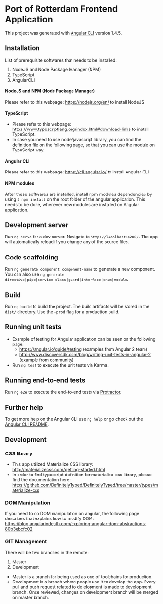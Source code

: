 # Port of Rotterdam Frontend Application 

This project was generated with [Angular CLI](https://github.com/angular/angular-cli) version 1.4.5.

## Installation 
List of prerequisite softwares that needs to be installed: 
1. NodeJS and Node Package Manager (NPM)
2. TypeScript 
3. AngularCLI 

#### NodeJS and NPM (Node Package Manager)
Please refer to this webpage: https://nodejs.org/en/ to install NodeJS 

#### TypeScript 
* Please refer to this webpage: https://www.typescriptlang.org/index.html#download-links to install TypeScript. 
* In case you need to use node/javascript library, you can find the definition file on the following page, so that you can use the module on TypeScript way. 

#### Angular CLI 
Please refer to this webpage: https://cli.angular.io/ to install Angular CLI

#### NPM modules
After these softwares are installed, install npm modules dependencies by using ```$
npm install``` on the root folder of the angular application. This needs to be done, whenever new modules are installed on Angular application.  


## Development server

Run `ng serve` for a dev server. Navigate to `http://localhost:4200/`. The app will automatically reload if you change any of the source files.

## Code scaffolding

Run `ng generate component component-name` to generate a new component. You can also use `ng generate directive|pipe|service|class|guard|interface|enum|module`.

## Build

Run `ng build` to build the project. The build artifacts will be stored in the `dist/` directory. Use the `-prod` flag for a production build.

## Running unit tests

* Example of testing for Angular application can be seen on the following page: 
  * https://angular.io/guide/testing (examples from Angular 2 team)
  * http://www.discoversdk.com/blog/writing-unit-tests-in-angular-2 (example from community)
* Run `ng test` to execute the unit tests via [Karma](https://karma-runner.github.io).

## Running end-to-end tests

Run `ng e2e` to execute the end-to-end tests via [Protractor](http://www.protractortest.org/).

## Further help

To get more help on the Angular CLI use `ng help` or go check out the [Angular CLI README](https://github.com/angular/angular-cli/blob/master/README.md).


## Development 
### CSS library 
* This app utilized Materialize CSS library: http://materializecss.com/getting-started.html
* In order to find typescript definition for materialize-css library, please find the documentation here: https://github.com/DefinitelyTyped/DefinitelyTyped/tree/master/types/materialize-css

### DOM Manipulation 
If you need to do DOM manipulation on angular, the following page describes that explains how to modify DOM: https://blog.angularindepth.com/exploring-angular-dom-abstractions-80b3ebcfc02

### GIT Management 
There will be two branches in the remote: 
1. Master
2. Development 

* Master is a branch for being used as one of toolchains for production. 
* Development is a branch where people use it to develop the app. Every pull and push request related to de elopment is made to development branch. Once reviewed, changes on development branch will be merged on master branch. 



